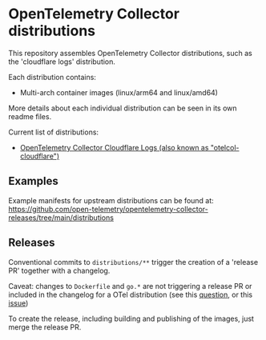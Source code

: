 # OpenTelemetry Collector distributions

This repository assembles OpenTelemetry Collector distributions, such as the 'cloudflare logs' distribution.

Each distribution contains:

- Multi-arch container images (linux/arm64 and linux/amd64)
  
More details about each individual distribution can be seen in its own readme files.

Current list of distributions:

- [OpenTelemetry Collector Cloudflare Logs (also known as "otelcol-cloudflare")](./distributions/otelcol-cloudflare)

## Examples

Example manifests for upstream distributions can be found at: https://github.com/open-telemetry/opentelemetry-collector-releases/tree/main/distributions

## Releases

Conventional commits to `distributions/**` trigger the creation of a 'release PR' together with a changelog.

Caveat: changes to `Dockerfile` and `go.*` are not triggering a release PR or included in the changelog for a OTel distribution (see this [question](https://stackoverflow.com/questions/79484918/release-please-github-action-manifest-releaser-to-force-bump-all-packages), or this [issue](https://github.com/googleapis/release-please/pull/2534))

To create the release, including building and publishing of the images, just merge the release PR.
